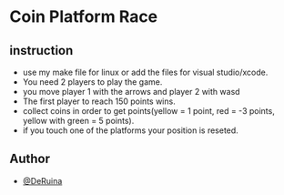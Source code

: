 # Coin Platform Race



## instruction
- use my make file for linux or add the files for visual studio/xcode.
- You need 2 players to play the game.
- you move player 1 with the arrows and player 2 with wasd
- The first player to reach 150 points wins.
- collect coins in order to get points(yellow = 1 point, red = -3 points, yellow with green = 5 points).
- if you touch one of the platforms your position is reseted.

## Author

- [@DeRuina](https://github.com/DeRuina)
